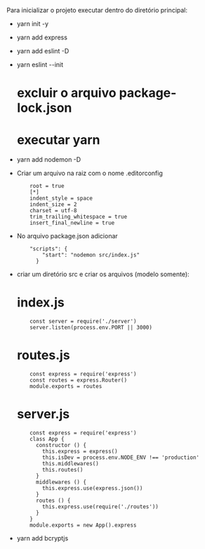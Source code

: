 Para inicializar o projeto executar dentro do diretório principal:

- yarn init -y

- yarn add express

- yarn add eslint -D

- yarn eslint --init

  # excluir o arquivo package-lock.json

  # executar yarn

- yarn add nodemon -D

- Criar um arquivo na raiz com o nome .editorconfig

          root = true
          [*]
          indent_style = space
          indent_size = 2
          charset = utf-8
          trim_trailing_whitespace = true
          insert_final_newline = true

- No arquivo package.json adicionar

          "scripts": {
              "start": "nodemon src/index.js"
            }

- criar um diretório src e criar os arquivos (modelo somente):

  # index.js

          const server = require('./server')
          server.listen(process.env.PORT || 3000)

  # routes.js

          const express = require('express')
          const routes = express.Router()
          module.exports = routes

  # server.js

          const express = require('express')
          class App {
            constructor () {
              this.express = express()
              this.isDev = process.env.NODE_ENV !== 'production'
              this.middlewares()
              this.routes()
            }
            middlewares () {
              this.express.use(express.json())
            }
            routes () {
              this.express.use(require('./routes'))
            }
          }
          module.exports = new App().express

- yarn add bcryptjs
